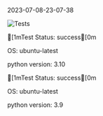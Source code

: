 2023-07-08-23-07-38 

![Tests](https://github.com/xRevx/UnitTestingExercise/actions/workflows/main.yml/badge.svg) 

[1mTest Status: success[0m


OS: ubuntu-latest


python version: 3.10


[1mTest Status: success[0m


OS: ubuntu-latest


python version: 3.9


